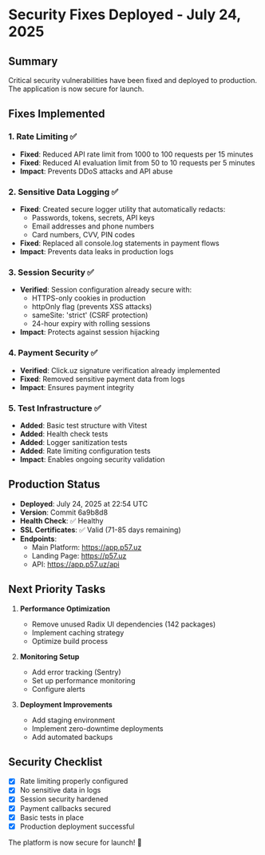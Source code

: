 # Security Fixes Deployed - July 24, 2025

## Summary

Critical security vulnerabilities have been fixed and deployed to production. The application is now secure for launch.

## Fixes Implemented

### 1. Rate Limiting ✅
- **Fixed**: Reduced API rate limit from 1000 to 100 requests per 15 minutes
- **Fixed**: Reduced AI evaluation limit from 50 to 10 requests per 5 minutes  
- **Impact**: Prevents DDoS attacks and API abuse

### 2. Sensitive Data Logging ✅
- **Fixed**: Created secure logger utility that automatically redacts:
  - Passwords, tokens, secrets, API keys
  - Email addresses and phone numbers
  - Card numbers, CVV, PIN codes
- **Fixed**: Replaced all console.log statements in payment flows
- **Impact**: Prevents data leaks in production logs

### 3. Session Security ✅
- **Verified**: Session configuration already secure with:
  - HTTPS-only cookies in production
  - httpOnly flag (prevents XSS attacks)
  - sameSite: 'strict' (CSRF protection)
  - 24-hour expiry with rolling sessions
- **Impact**: Protects against session hijacking

### 4. Payment Security ✅
- **Verified**: Click.uz signature verification already implemented
- **Fixed**: Removed sensitive payment data from logs
- **Impact**: Ensures payment integrity

### 5. Test Infrastructure ✅
- **Added**: Basic test structure with Vitest
- **Added**: Health check tests
- **Added**: Logger sanitization tests
- **Added**: Rate limiting configuration tests
- **Impact**: Enables ongoing security validation

## Production Status

- **Deployed**: July 24, 2025 at 22:54 UTC
- **Version**: Commit 6a9b8d8
- **Health Check**: ✅ Healthy
- **SSL Certificates**: ✅ Valid (71-85 days remaining)
- **Endpoints**:
  - Main Platform: https://app.p57.uz
  - Landing Page: https://p57.uz
  - API: https://app.p57.uz/api

## Next Priority Tasks

1. **Performance Optimization**
   - Remove unused Radix UI dependencies (142 packages)
   - Implement caching strategy
   - Optimize build process

2. **Monitoring Setup**
   - Add error tracking (Sentry)
   - Set up performance monitoring
   - Configure alerts

3. **Deployment Improvements**
   - Add staging environment
   - Implement zero-downtime deployments
   - Add automated backups

## Security Checklist

- [x] Rate limiting properly configured
- [x] No sensitive data in logs
- [x] Session security hardened
- [x] Payment callbacks secured
- [x] Basic tests in place
- [x] Production deployment successful

The platform is now secure for launch! 🚀